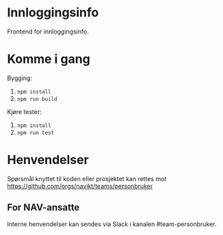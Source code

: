 # Innloggingsinfo

Frontend for innloggingsinfo.

# Komme i gang

Bygging:

1. `npm install`
2. `npm run build`

Kjøre tester:

1. `npm install`
2. `npm run test`

# Henvendelser

Spørsmål knyttet til koden eller prosjektet kan rettes mot https://github.com/orgs/navikt/teams/personbruker

## For NAV-ansatte

Interne henvendelser kan sendes via Slack i kanalen #team-personbruker.
